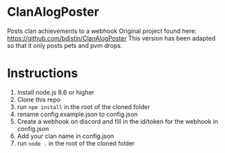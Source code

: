 # ClanAlogPoster
Posts clan achievements to a webhook
Original project found here: https://github.com/bdistin/ClanAlogPoster
This version has been adapted so that it only posts pets and pvm drops.

# Instructions

1. Install node.js 8.6 or higher
1. Clone this repo
1. run `npm install` in the root of the cloned folder
1. rename config.example.json to config.json
1. Create a webhook on discord and fill in the id/token for the webhook in config.json
1. Add your clan name in config.json
1. run `node .` in the root of the cloned folder

